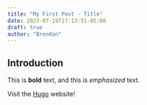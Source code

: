 ```yaml
---
title: "My First Post - Title"
date: 2023-07-19T17:13:51-05:00
draft: true
author: "Brendan"
---
```

## Introduction

This is **bold** text, and this is *emphasized* text.

Visit the [Hugo](https://gohugo.io) website!